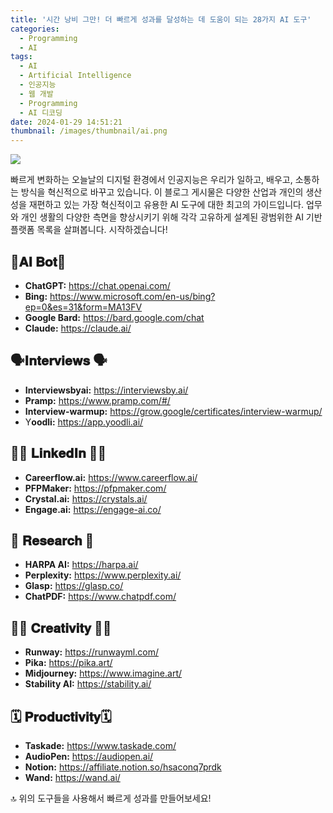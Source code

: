 ```yaml
---
title: '시간 낭비 그만! 더 빠르게 성과를 달성하는 데 도움이 되는 28가지 AI 도구'
categories:
  - Programming
  - AI
tags:
  - AI
  - Artificial Intelligence
  - 인공지능
  - 웹 개발
  - Programming
  - AI 디코딩
date: 2024-01-29 14:51:21
thumbnail: /images/thumbnail/ai.png
---
```


![](/images/header/ai-12.png)

빠르게 변화하는 오늘날의 디지털 환경에서 인공지능은 우리가 일하고, 배우고, 소통하는 방식을 혁신적으로 바꾸고 있습니다. 이 블로그 게시물은 다양한 산업과 개인의 생산성을 재편하고 있는 가장 혁신적이고 유용한 AI 도구에 대한 최고의 가이드입니다. 업무와 개인 생활의 다양한 측면을 향상시키기 위해 각각 고유하게 설계된 광범위한 AI 기반 플랫폼 목록을 살펴봅니다. 시작하겠습니다!

## 🤖𝐀𝐈 𝐁𝐨𝐭🤖

- **ChatGPT:** https://chat.openai.com/
- **Bing:** https://www.microsoft.com/en-us/bing?ep=0&es=31&form=MA13FV
- **Google Bard:** https://bard.google.com/chat
- **Claude:** https://claude.ai/

## 🗣𝐈𝐧𝐭𝐞𝐫𝐯𝐢𝐞𝐰𝐬 🗣

- **Interviewsbyai:** https://interviewsby.ai/
- **Pramp:** https://www.pramp.com/#/
- **Interview-warmup:** https://grow.google/certificates/interview-warmup/
- Y**oodli:** https://app.yoodli.ai/

## 👨‍💻 𝐋𝐢𝐧𝐤𝐞𝐝𝐈𝐧 👩‍💻

- **Careerflow.ai:** https://www.careerflow.ai/
- **PFPMaker:** https://pfpmaker.com/
- **Crystal.ai:** https://crystals.ai/
- **Engage.ai:** https://engage-ai.co/

## 🔎 𝐑𝐞𝐬𝐞𝐚𝐫𝐜𝐡 🔎

- **HARPA AI:** https://harpa.ai/
- **Perplexity:** https://www.perplexity.ai/
- **Glasp:** https://glasp.co/
- **ChatPDF:** https://www.chatpdf.com/

## 👨‍🎨 𝐂𝐫𝐞𝐚𝐭𝐢𝐯𝐢𝐭𝐲 👩‍🎨

- **Runway:** https://runwayml.com/
- **Pika:** https://pika.art/
- **Midjourney:** https://www.imagine.art/
- **Stability AI:** https://stability.ai/

## 🗓 𝐏𝐫𝐨𝐝𝐮𝐜𝐭𝐢𝐯𝐢𝐭𝐲🗓

- **Taskade:** https://www.taskade.com/
- **AudioPen:** https://audiopen.ai/
- **Notion:** https://affiliate.notion.so/hsaconq7prdk
- **Wand:** https://wand.ai/

🔝 위의 도구들을 사용해서 빠르게 성과를 만들어보세요!